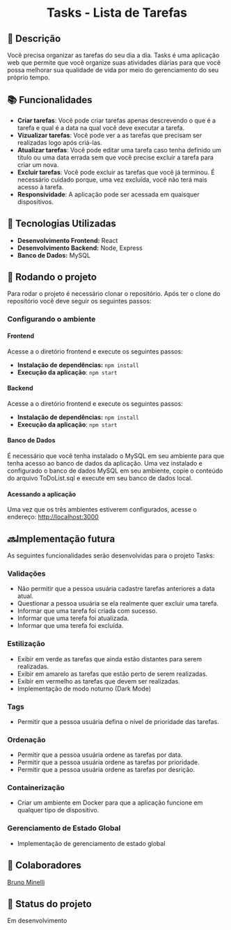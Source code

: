<h1 style="text-align: center">Tasks - Lista de Tarefas</h1>

<h2>&#x1F4DD; Descrição</h2>
<p>Você precisa organizar as tarefas do seu dia a dia. Tasks é uma aplicação web que permite que você organize suas atividades diárias para que você possa melhorar sua qualidade de vida por meio do gerenciamento do seu próprio tempo.</p>

<h2>&#x1F4DA; Funcionalidades</h2>
<ul>
  <li>
    <strong>Criar tarefas</strong>: Você pode criar tarefas apenas descrevendo o que é a tarefa e qual é a data na qual você deve executar a tarefa.
  </li>
  <li>
    <strong>Vizualizar tarefas</strong>: Você pode ver a as tarefas que precisam ser realizadas logo após criá-las.
  </li>
  <li>
    <strong>Atualizar tarefas</strong>: Você pode editar uma tarefa caso tenha definido um título ou uma data errada sem que você precise excluir a tarefa para criar um nova.
  </li>
  <li>
    <strong>Excluir tarefas</strong>: Você pode excluir as tarefas que você já terminou. É necessário cuidado porque, uma vez excluída, você não terá mais acesso à tarefa.
  </li>
  <li>
    <strong>Responsividade</strong>: A aplicação pode ser acessada em quaisquer dispositivos.
  </li>
</ul>

<h2>&#x1F527; Tecnologias Utilizadas</h2>
<ul>
  <li><strong>Desenvolvimento Frontend:</strong> React</li>
  <li><strong>Desenvolvimento Backend:</strong> Node, Express</li>
  <li><strong>Banco de Dados:</strong> MySQL</li>
</ul>

<h2>&#x1F680; Rodando o projeto</h2>
<p>Para rodar o projeto é necessário clonar o repositório. Após ter o clone do repositório você deve seguir os seguintes passos:</p>

<h3>Configurando o ambiente</h3>
<h4>Frontend</h4>
<p>Acesse a o diretório frontend e execute os seguintes passos:</p>
<ul>
  <li>
    <strong>Instalação de dependências:</strong> <code>npm install</code>
  </li>
  <li>
    <strong>Execução da aplicação</strong>: <code>npm start</code>
  </li>
</ul>

<h4>Backend</h4>
<p>Acesse a o diretório frontend e execute os seguintes passos:</p>
<ul>
  <li>
    <strong>Instalação de dependências:</strong> <code>npm install</code>
  </li>
  <li>
    <strong>Execução da aplicação</strong>: <code>npm start</code>
  </li>
</ul>

<h4>Banco de Dados</h4>
<p>É necessário que você tenha instalado o MySQL em seu ambiente para que tenha acesso ao banco de dados da aplicação. Uma vez instalado e configurado o banco de dados MySQL em seu ambiente, copie o conteúdo do arquivo ToDoList.sql e execute em seu banco de dados local.</p>

<h4>Acessando a aplicação</h4>
<p>Uma vez que os três ambientes estiverem configurados, acesse o endereço: <a href="http://localhost:3000">http://localhost:3000</a></p>

<h2>&#x1F51C;Implementação futura</h2>
<p>As seguintes funcionalidades serão desenvolvidas para o projeto Tasks:</p>

<h3>Validações</h3>
<ul>
  <li>Não permitir que a pessoa usuária cadastre tarefas anteriores a data atual.</li>
  <li>Questionar a pessoa usuária se ela realmente quer excluir uma tarefa.</li>
  <li>Informar que uma tarefa foi criada com sucesso.</li>
  <li>Informar que uma terefa foi atualizada.</li>
  <li>Informar que uma terefa foi excluída.</li>
</ul>

<h3>Estilização</h3>
<ul>
  <li>Exibir em verde as tarefas que ainda estão distantes para serem realizadas.</li>
  <li>Exibir em amarelo as tarefas que estão perto de serem realizadas.</li>
  <li>Exibir em vermelho as tarefas que devem ser realizadas.</li>
  <li>Implementação de modo noturno (Dark Mode)</li>
</ul>

<h3>Tags</h3>
<ul>
  <li>Permitir que a pessoa usuária defina o nível de prioridade das tarefas.</li>
</ul>

<h3>Ordenação</h3>
<ul>
  <li>Permitir que a pessoa usuária ordene as tarefas por data.</li>
  <li>Permitir que a pessoa usuária ordene as tarefas por prioridade.</li>
  <li>Permitir que a pessoa usuária ordene as tarefas por desrição.</li>
</ul>

<h3>Containerização</h3>
<ul>
  <li>Criar um ambiente em Docker para que a aplicação funcione em qualquer tipo de dispositivo.</li>
</ul>

<h3>Gerenciamento de Estado Global</h3>
<ul>
  <li>Implementação de gerenciamento de estado global</li>
</ul>

<h2>&#x1F91D; Colaboradores</h2>
<a href="https://github.com/obrunominelli">Bruno Minelli</a>

<h2>&#x1F3AF; Status do projeto</h2>
<p>Em desenvolvimento</p>
